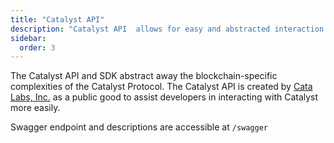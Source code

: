 ```yaml
---
title: "Catalyst API"
description: "Catalyst API  allows for easy and abstracted interaction with the Catalyst Protocol smart contracts."
sidebar:
  order: 3
---
```


The Catalyst API and SDK abstract away the blockchain-specific complexities of the Catalyst Protocol. The Catalyst API is created by [Cata Labs, Inc.](https://catalabs.org/) as a public good to assist developers in interacting with Catalyst more easily.

Swagger endpoint and descriptions are accessible at `/swagger`